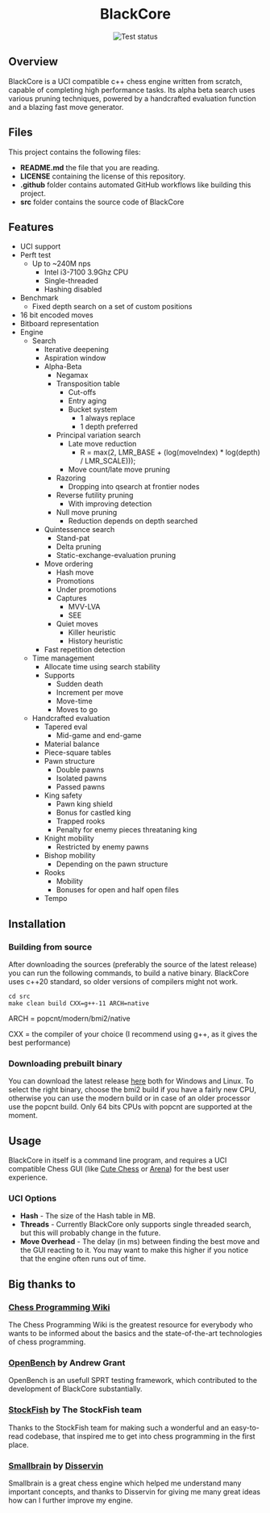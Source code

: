 <h1 align="center">BlackCore</h1>
<div align="center">
    <img src="https://github.com/SzilBalazs/BlackCore/actions/workflows/build.yml/badge.svg" alt="Test status">
</div>

## Overview

BlackCore is a UCI compatible c++ chess engine written from scratch, capable of completing high performance tasks.
Its alpha beta search uses various pruning techniques, powered by a handcrafted evaluation function and a blazing fast
move generator.

## Files

This project contains the following files:

- **README.md** the file that you are reading.
- **LICENSE** containing the license of this repository.
- **.github** folder contains automated GitHub workflows like building this project.
- **src** folder contains the source code of BlackCore

## Features

* UCI support
* Perft test
    * Up to ~240M nps
        * Intel i3-7100 3.9Ghz CPU
        * Single-threaded
        * Hashing disabled
* Benchmark
    * Fixed depth search on a set of custom positions
* 16 bit encoded moves
* Bitboard representation
* Engine
    * Search
        * Iterative deepening
        * Aspiration window
        * Alpha-Beta
            * Negamax
            * Transposition table
                * Cut-offs
                * Entry aging
                * Bucket system
                    * 1 always replace
                    * 1 depth preferred
            * Principal variation search
                * Late move reduction
                    * R = max(2, LMR_BASE + (log(moveIndex) * log(depth) / LMR_SCALE)));
                * Move count/late move pruning
            * Razoring
                * Dropping into qsearch at frontier nodes
            * Reverse futility pruning
                * With improving detection
            * Null move pruning
                * Reduction depends on depth searched
        * Quintessence search
            * Stand-pat
            * Delta pruning
            * Static-exchange-evaluation pruning
        * Move ordering
            * Hash move
            * Promotions
            * Under promotions
            * Captures
                * MVV-LVA
                * SEE
            * Quiet moves
                * Killer heuristic
                * History heuristic
        * Fast repetition detection
    * Time management
        * Allocate time using search stability
        * Supports
            * Sudden death
            * Increment per move
            * Move-time
            * Moves to go
    * Handcrafted evaluation
        * Tapered eval
            * Mid-game and end-game
        * Material balance
        * Piece-square tables
        * Pawn structure
            * Double pawns
            * Isolated pawns
            * Passed pawns
        * King safety
            * Pawn king shield
            * Bonus for castled king
            * Trapped rooks
            * Penalty for enemy pieces threataning king
        * Knight mobility
            * Restricted by enemy pawns
        * Bishop mobility
            * Depending on the pawn structure
        * Rooks
            * Mobility
            * Bonuses for open and half open files
        * Tempo

## Installation

### Building from source

After downloading the sources (preferably the source of the latest release) you can run the following commands, to build
a native binary.
BlackCore uses c++20 standard, so older versions of compilers might not work.

```
cd src
make clean build CXX=g++-11 ARCH=native
```

ARCH = popcnt/modern/bmi2/native

CXX = the compiler of your choice (I recommend using g++, as it gives the best performance)

### Downloading prebuilt binary

You can download the latest release <a href="https://github.com/SzilBalazs/BlackCore/releases/latest">here</a> both for
Windows and Linux.
To select the right binary, choose the bmi2 build if you have a fairly new CPU, otherwise you can use the modern build
or in case of an older
processor use the popcnt build. Only 64 bits CPUs with popcnt are supported at the moment.

## Usage

BlackCore in itself is a command line program, and requires a UCI compatible
Chess GUI (like <a href="https://github.com/cutechess/cutechess">Cute Chess</a>
or <a href="http://www.playwitharena.de/">Arena</a>) for the best user experience.

### UCI Options

- **Hash** - The size of the Hash table in MB.
- **Threads** - Currently BlackCore only supports single threaded search, but this will probably change in the future.
- **Move Overhead** - The delay (in ms) between finding the best move and the GUI reacting to it. You may want to make
  this
  higher if you notice that the engine often runs out of time.

## Big thanks to

### <a href="https://www.chessprogramming.org/Main_Page">Chess Programming Wiki</a>

The Chess Programming Wiki is the greatest
resource for everybody who wants to be informed about the basics and the state-of-the-art technologies of chess
programming.

### <a href="https://github.com/AndyGrant/OpenBench">OpenBench</a> by Andrew Grant

OpenBench is an usefull SPRT testing framework, which contributed
to the development of BlackCore substantially.

### <a href="https://github.com/official-stockfish/Stockfish">StockFish</a> by The StockFish team

Thanks to the StockFish team for making such a wonderful and an easy-to-read codebase, that inspired me to get into
chess programming in the first place.

### <a href="https://github.com/Disservin/Smallbrain">Smallbrain</a> by <a href="https://github.com/Disservin">Disservin</a>

Smallbrain is a great chess engine which helped me understand many important concepts, and thanks to Disservin for
giving me many great ideas how can I further improve my engine.

